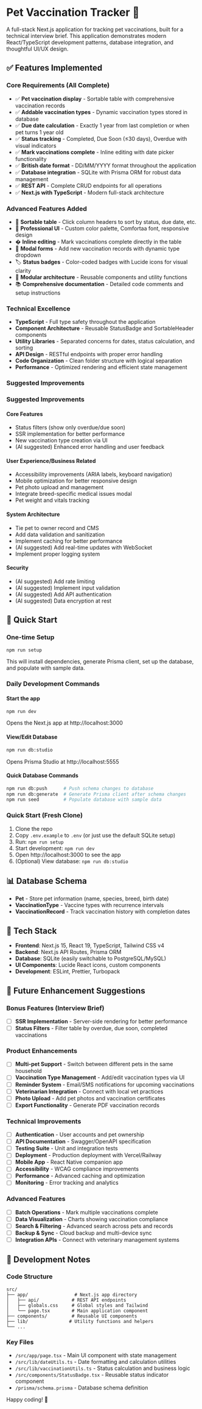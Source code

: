 # Pet Vaccination Tracker 🐾

A full-stack Next.js application for tracking pet vaccinations, built for a technical interview brief. This application demonstrates modern React/TypeScript development patterns, database integration, and thoughtful UI/UX design.

## ✅ Features Implemented

### Core Requirements (All Complete)
- ✅ **Pet vaccination display** - Sortable table with comprehensive vaccination records
- ✅ **Addable vaccination types** - Dynamic vaccination types stored in database
- ✅ **Due date calculation** - Exactly 1 year from last completion or when pet turns 1 year old
- ✅ **Status tracking** - Completed, Due Soon (≤30 days), Overdue with visual indicators
- ✅ **Mark vaccinations complete** - Inline editing with date picker functionality
- ✅ **British date format** - DD/MM/YYYY format throughout the application
- ✅ **Database integration** - SQLite with Prisma ORM for robust data management
- ✅ **REST API** - Complete CRUD endpoints for all operations
- ✅ **Next.js with TypeScript** - Modern full-stack architecture

### Advanced Features Added
- 🎯 **Sortable table** - Click column headers to sort by status, due date, etc.
- 🎨 **Professional UI** - Custom color palette, Comfortaa font, responsive design
- � **Inline editing** - Mark vaccinations complete directly in the table
- 🔄 **Modal forms** - Add new vaccination records with dynamic type dropdown
- 🏷️ **Status badges** - Color-coded badges with Lucide icons for visual clarity
- 🧩 **Modular architecture** - Reusable components and utility functions
- 📚 **Comprehensive documentation** - Detailed code comments and setup instructions

### Technical Excellence
- **TypeScript** - Full type safety throughout the application
- **Component Architecture** - Reusable StatusBadge and SortableHeader components
- **Utility Libraries** - Separated concerns for dates, status calculation, and sorting
- **API Design** - RESTful endpoints with proper error handling
- **Code Organization** - Clean folder structure with logical separation
- **Performance** - Optimized rendering and efficient state management

### Suggested Improvements
### Suggested Improvements

#### Core Features
- Status filters (show only overdue/due soon)
- SSR implementation for better performance
- New vaccination type creation via UI
- (AI suggested) Enhanced error handling and user feedback

#### User Experience/Business Related 
- Accessibility improvements (ARIA labels, keyboard navigation)
- Mobile optimization for better responsive design
- Pet photo upload and management
- Integrate breed-specific medical issues modal
- Pet weight and vitals tracking

#### System Architecture
- Tie pet to owner record and CMS
- Add data validation and sanitization
- Implement caching for better performance
- (AI suggested) Add real-time updates with WebSocket
- Implement proper logging system

#### Security
- (AI suggested) Add rate limiting
- (AI suggested) Implement input validation
- (AI suggested) Add API authentication
- (AI suggested) Data encryption at rest


## 🚀 Quick Start

### One-time Setup
```bash
npm run setup
```
This will install dependencies, generate Prisma client, set up the database, and populate with sample data.

### Daily Development Commands

#### Start the app
```bash
npm run dev
```
Opens the Next.js app at http://localhost:3000

#### View/Edit Database
```bash
npm run db:studio
```
Opens Prisma Studio at http://localhost:5555

#### Quick Database Commands
```bash
npm run db:push      # Push schema changes to database
npm run db:generate  # Generate Prisma client after schema changes
npm run seed         # Populate database with sample data
```

### Quick Start (Fresh Clone)
1. Clone the repo
2. Copy `.env.example` to `.env` (or just use the default SQLite setup)
3. Run: `npm run setup`
4. Start development: `npm run dev`
5. Open http://localhost:3000 to see the app
6. (Optional) View database: `npm run db:studio`

## 📊 Database Schema
- **Pet** - Store pet information (name, species, breed, birth date)
- **VaccinationType** - Vaccine types with recurrence intervals
- **VaccinationRecord** - Track vaccination history with completion dates

## 🔧 Tech Stack
- **Frontend**: Next.js 15, React 19, TypeScript, Tailwind CSS v4
- **Backend**: Next.js API Routes, Prisma ORM
- **Database**: SQLite (easily switchable to PostgreSQL/MySQL)
- **UI Components**: Lucide React icons, custom components
- **Development**: ESLint, Prettier, Turbopack

## 🎯 Future Enhancement Suggestions

### Bonus Features (Interview Brief)
- [ ] **SSR Implementation** - Server-side rendering for better performance
- [ ] **Status Filters** - Filter table by overdue, due soon, completed vaccinations

### Product Enhancements
- [ ] **Multi-pet Support** - Switch between different pets in the same household
- [ ] **Vaccination Type Management** - Add/edit vaccination types via UI
- [ ] **Reminder System** - Email/SMS notifications for upcoming vaccinations
- [ ] **Veterinarian Integration** - Connect with local vet practices
- [ ] **Photo Upload** - Add pet photos and vaccination certificates
- [ ] **Export Functionality** - Generate PDF vaccination records

### Technical Improvements
- [ ] **Authentication** - User accounts and pet ownership
- [ ] **API Documentation** - Swagger/OpenAPI specification
- [ ] **Testing Suite** - Unit and integration tests
- [ ] **Deployment** - Production deployment with Vercel/Railway
- [ ] **Mobile App** - React Native companion app
- [ ] **Accessibility** - WCAG compliance improvements
- [ ] **Performance** - Advanced caching and optimization
- [ ] **Monitoring** - Error tracking and analytics

### Advanced Features
- [ ] **Batch Operations** - Mark multiple vaccinations complete
- [ ] **Data Visualization** - Charts showing vaccination compliance
- [ ] **Search & Filtering** - Advanced search across pets and records
- [ ] **Backup & Sync** - Cloud backup and multi-device sync
- [ ] **Integration APIs** - Connect with veterinary management systems

## 📝 Development Notes

### Code Structure
```
src/
├── app/                 # Next.js app directory
│   ├── api/            # REST API endpoints
│   ├── globals.css     # Global styles and Tailwind
│   └── page.tsx        # Main application component
├── components/         # Reusable UI components
├── lib/               # Utility functions and helpers
└── ...
```

### Key Files
- `/src/app/page.tsx` - Main UI component with state management
- `/src/lib/dateUtils.ts` - Date formatting and calculation utilities
- `/src/lib/vaccinationUtils.ts` - Status calculation and business logic
- `/src/components/StatusBadge.tsx` - Reusable status indicator component
- `/prisma/schema.prisma` - Database schema definition

Happy coding! 🚀
